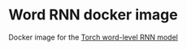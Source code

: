 # Word RNN docker image
Docker image for the [Torch word-level RNN model](https://github.com/larspars/word-rnn)
